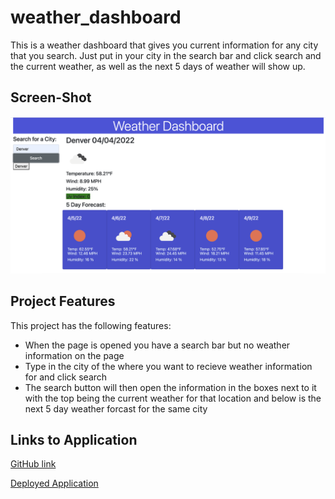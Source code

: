 # weather_dashboard
This is a weather dashboard that gives you current information for any city that you search. Just put in your city in the search bar and click search and the current weather, as well as the next 5 days of weather will show up.

## Screen-Shot

![This photo shows my deployed application when a city name is searched. It shows the current weather and the next 5 days below it.](./photo1.png)



## Project Features
This project has the following features:
<ul>
<li> When the page is opened you have a search bar but no weather information on the page </li>
<li> Type in the city of the where you want to recieve weather information for and click search</li>
<li> The search button will then open the information in the boxes next to it with the top being the current weather for that location and below is the next 5 day weather forcast for the same city </li>

</ul>


## Links to Application

<a href="https://github.com/smturner/weather_dashboard">GitHub link </a>

<a href="https://smturner.github.io/weather_dashboard/">Deployed Application </a>